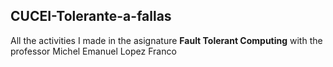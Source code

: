 ## CUCEI-Tolerante-a-fallas
All the activities I made in the asignature **Fault Tolerant Computing** with the professor Michel Emanuel Lopez Franco
